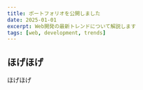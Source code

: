 ```yaml
---
title: ポートフォリオを公開しました
date: 2025-01-01
excerpt: Web開発の最新トレンドについて解説します
tags: [web, development, trends]
---
```


## ほげほげ

ほげほげ
